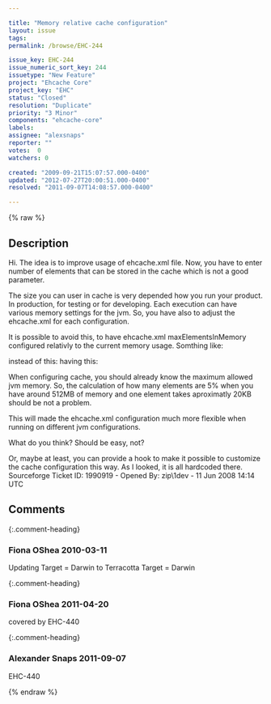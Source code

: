 ```yaml
---

title: "Memory relative cache configuration"
layout: issue
tags: 
permalink: /browse/EHC-244

issue_key: EHC-244
issue_numeric_sort_key: 244
issuetype: "New Feature"
project: "Ehcache Core"
project_key: "EHC"
status: "Closed"
resolution: "Duplicate"
priority: "3 Minor"
components: "ehcache-core"
labels: 
assignee: "alexsnaps"
reporter: ""
votes:  0
watchers: 0

created: "2009-09-21T15:07:57.000-0400"
updated: "2012-07-27T20:00:51.000-0400"
resolved: "2011-09-07T14:08:57.000-0400"

---
```




{% raw %}



## Description

<div markdown="1" class="description">

Hi. The idea is to improve usage of ehcache.xml file. Now, you have to enter number of elements that can be stored in the cache which is not a good parameter. 

The size you can user in cache is very depended how you run your product. In production, for testing or for developing. Each execution can have various memory settings for the jvm. So, you have also to adjust the ehcache.xml for each configuration.

It is possible to avoid this, to have ehcache.xml maxElementsInMemory configured relativly to the current memory usage. Somthing like:

instead of this:
    <cache name="com.mycompany.MyClass"
           maxElementsInMemory="300000"
           eternal="true"
           maxElementsOnDisk="0"
            />
having this:
    <cache name="com.mycompany.MyClass"
           maxElementsInMemory="5%"
           instanceSize="20K"
           eternal="true"
           maxElementsOnDisk="0"
            />

When configuring cache, you should already know the maximum allowed jvm memory. So, the calculation of how many elements are 5% when you have around 512MB of memory and one element takes aproximatly 20KB should be not a problem.

This will made the ehcache.xml configuration much more flexible when running on different jvm configurations.

What do you think? Should be easy, not?

Or, maybe at least, you can provide a hook to make it possible to customize the cache configuration this way. As I looked, it is all hardcoded there.
Sourceforge Ticket ID: 1990919 - Opened By: zip\1dev - 11 Jun 2008 14:14 UTC

</div>

## Comments


{:.comment-heading}
### **Fiona OShea** <span class="date">2010-03-11</span>

<div markdown="1" class="comment">

Updating Target = Darwin to Terracotta Target = Darwin

</div>


{:.comment-heading}
### **Fiona OShea** <span class="date">2011-04-20</span>

<div markdown="1" class="comment">

covered by EHC-440

</div>


{:.comment-heading}
### **Alexander Snaps** <span class="date">2011-09-07</span>

<div markdown="1" class="comment">

EHC-440

</div>



{% endraw %}
